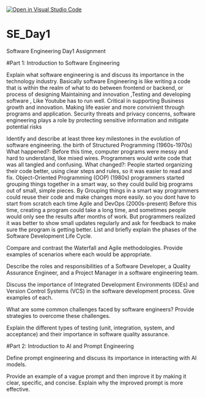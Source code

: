 [![Open in Visual Studio Code](https://classroom.github.com/assets/open-in-vscode-2e0aaae1b6195c2367325f4f02e2d04e9abb55f0b24a779b69b11b9e10269abc.svg)](https://classroom.github.com/online_ide?assignment_repo_id=18398884&assignment_repo_type=AssignmentRepo)
# SE_Day1
Software Engineering Day1 Assignment

#Part 1: Introduction to Software Engineering

Explain what software engineering is and discuss its importance in the technology industry.
Basically software Engineering is like writing  a code that is within the realm of what to do between frontend or backend, or process of designing Maintaining and innovation ,Testing and developing software , Like Youtube has to run well.
Critical in supporting Business growth and innovation.
Making life easier and more convinient through programs and application.
Security threats and privacy concerns, software engineering plays a role by protecting sensitive information and mitigate potential risks

Identify and describe at least three key milestones in the evolution of software engineering.
the birth of Structured Programming (1960s-1970s)
What happened?: Before this time, computer programs were messy and hard to understand, like mixed wires. Programmers would write code that was all tangled and confusing.
What changed?: People started organizing their code better, using clear steps and rules, so it was easier to read and fix. 
Object-Oriented Programming (OOP) (1980s)
programmers started grouping things together in a smart way, so they could build big programs out of small, simple pieces.
By Grouping things in a smart way programmers could reuse their code and make changes more easily. so you dont have to start from scratch each time
Agile and DevOps (2000s-present)
Before this time, creating a program could take a long time, and sometimes people would only see the results after months of work. But programmers realized it was better to show small updates regularly and ask for feedback to make sure the program is getting better.
List and briefly explain the phases of the Software Development Life Cycle.


Compare and contrast the Waterfall and Agile methodologies. Provide examples of scenarios where each would be appropriate.


Describe the roles and responsibilities of a Software Developer, a Quality Assurance Engineer, and a Project Manager in a software engineering team.


Discuss the importance of Integrated Development Environments (IDEs) and Version Control Systems (VCS) in the software development process. Give examples of each.


What are some common challenges faced by software engineers? Provide strategies to overcome these challenges.


Explain the different types of testing (unit, integration, system, and acceptance) and their importance in software quality assurance.


#Part 2: Introduction to AI and Prompt Engineering


Define prompt engineering and discuss its importance in interacting with AI models.


Provide an example of a vague prompt and then improve it by making it clear, specific, and concise. Explain why the improved prompt is more effective.
